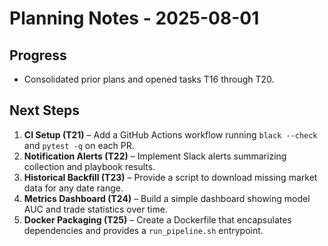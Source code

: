 # Planning Notes - 2025-08-01

## Progress
- Consolidated prior plans and opened tasks T16 through T20.

## Next Steps
1. **CI Setup (T21)** – Add a GitHub Actions workflow running `black --check` and `pytest -q` on each PR.
2. **Notification Alerts (T22)** – Implement Slack alerts summarizing collection and playbook results.
3. **Historical Backfill (T23)** – Provide a script to download missing market data for any date range.
4. **Metrics Dashboard (T24)** – Build a simple dashboard showing model AUC and trade statistics over time.
5. **Docker Packaging (T25)** – Create a Dockerfile that encapsulates dependencies and provides a `run_pipeline.sh` entrypoint.
